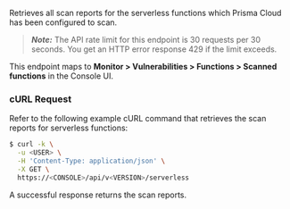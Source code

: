 Retrieves all scan reports for the serverless functions which Prisma Cloud has been configured to scan.

> _**Note:**_ The API rate limit for this endpoint is 30 requests per 30 seconds.
You get an HTTP error response 429 if the limit exceeds.

This endpoint maps to **Monitor > Vulnerabilities > Functions > Scanned functions** in the Console UI.

### cURL Request

Refer to the following example cURL command that retrieves the scan reports for serverless functions:

```bash
$ curl -k \
  -u <USER> \
  -H 'Content-Type: application/json' \
  -X GET \
  https://<CONSOLE>/api/v<VERSION>/serverless
```

A successful response returns the scan reports.
